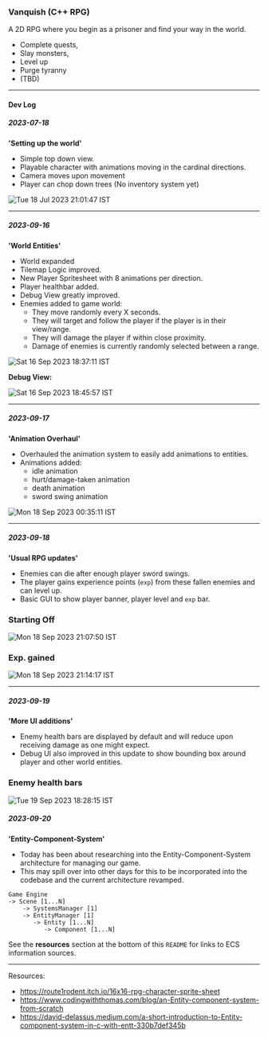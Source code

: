 ### Vanquish (C++ RPG)

A 2D RPG where you begin as a prisoner and find your way in the world.
- Complete quests,
- Slay monsters,
- Level up
- Purge tyranny
- (TBD)

---
#### Dev Log

##### 2023-07-18

**'Setting up the world'**
- Simple top down view.  
- Playable character with animations moving in the cardinal directions.  
- Camera moves upon movement  
- Player can chop down trees (No inventory system yet)  

![Tue 18 Jul 2023 21:01:47 IST](https://github.com/Ticketedmoon/vanquish/assets/21260839/db806127-c729-496e-bf47-cf09847c444e)

---

##### 2023-09-16

**'World Entities'**
- World expanded
- Tilemap Logic improved.
- New Player Spritesheet with 8 animations per direction.
- Player healthbar added.
- Debug View greatly improved.
- Enemies added to game world:
  - They move randomly every X seconds.
  - They will target and follow the player if the player is in their view/range.
  - They will damage the player if within close proximity.
  - Damage of enemies is currently randomly selected between a range.

![Sat 16 Sep 2023 18:37:11 IST](https://github.com/Ticketedmoon/vanquish/assets/21260839/72c614b2-4371-4b3b-b51f-dab6abd4f986)

**Debug View:** 

![Sat 16 Sep 2023 18:45:57 IST](https://github.com/Ticketedmoon/vanquish/assets/21260839/ff08f4a9-c724-4c8f-a0d8-291557f2b8fc)

---

##### 2023-09-17

**'Animation Overhaul'**
- Overhauled the animation system to easily add animations to entities.
- Animations added:
  - idle animation
  - hurt/damage-taken animation
  - death animation
  - sword swing animation

![Mon 18 Sep 2023 00:35:11 IST](https://github.com/Ticketedmoon/vanquish/assets/21260839/eb3d50d7-b8c3-4cd9-9869-a036aeaaae34)

---

##### 2023-09-18

**'Usual RPG updates'**
- Enemies can die after enough player sword swings.
- The player gains experience points (`exp`) from these fallen enemies and can level up.
- Basic GUI to show player banner, player level and `exp` bar. 

### Starting Off
![Mon 18 Sep 2023 21:07:50 IST](https://github.com/Ticketedmoon/vanquish/assets/21260839/e632dbd2-e4f1-4b16-9543-d8769972014b)

### Exp. gained
![Mon 18 Sep 2023 21:14:17 IST](https://github.com/Ticketedmoon/vanquish/assets/21260839/868d2785-eaec-4b1e-9107-75dba4928842)

---

##### 2023-09-19

**'More UI additions'**

- Enemy health bars are displayed by default and will reduce upon receiving damage as one might expect. 
- Debug UI also improved in this update to show bounding box around player and other world entities. 

### Enemy health bars
![Tue 19 Sep 2023 18:28:15 IST](https://github.com/Ticketedmoon/vanquish/assets/21260839/66159f67-c8b8-4152-aa40-a28f0efb1c72)


##### 2023-09-20

**'Entity-Component-System'**

- Today has been about researching into the Entity-Component-System architecture for managing our game.  
- This may spill over into other days for this to be incorporated into the codebase and the current architecture revamped.

```
Game Engine
-> Scene [1...N]
    -> SystemsManager [1]
    -> EntityManager [1]
       -> Entity [1...N]
          -> Component [1...N]
```
See the **resources** section at the bottom of this `README` for links to ECS information sources.

---

Resources:
- https://route1rodent.itch.io/16x16-rpg-character-sprite-sheet
- https://www.codingwiththomas.com/blog/an-Entity-component-system-from-scratch
- https://david-delassus.medium.com/a-short-introduction-to-Entity-component-system-in-c-with-entt-330b7def345b